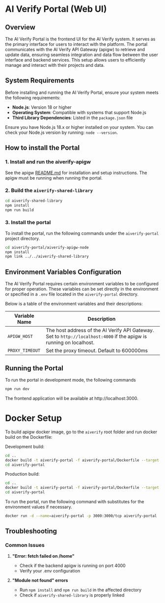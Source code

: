 # AI Verify Portal (Web UI)

## Overview

The AI Verify Portal is the frontend UI for the AI Verify system. It serves as the primary interface for users to interact with the platform. The portal communicates with the AI Verify API Gateway (apigw) to retrieve and update data, ensuring seamless integration and data flow between the user interface and backend services. This setup allows users to efficiently manage and interact with their projects and data.

## System Requirements

Before installing and running the AI Verify Portal, ensure your system meets the following requirements:

- **Node.js**: Version 18 or higher
- **Operating System**: Compatible with systems that support Node.js
- **Third Library Dependencies**: Listed in the `package.json` file

Ensure you have Node.js 18.x or higher installed on your system. You can check your Node.js version by running: `node --version`.

## How to install the Portal

### 1. Install and run the aiverify-apigw

See the apigw [README.md](../aiverify-apigw/README.md) for installation and setup instructions. The apigw must be running when running the portal.

### 2. Build the `aiverify-shared-library`

```sh
cd aiverify-shared-library
npm install
npm run build
```

### 3. Install the portal

To install the portal, run the following commands under the `aiverify-portal` project directory.

```sh
cd aiverify-portal/aiverify-apigw-node
npm install
npm link ../../aiverify-shared-library
```

## Environment Variables Configuration

The AI Verify Portal requires certain environment variables to be configured for proper operation. These variables can be set directly in the environment or specified in a `.env` file located in the `aiverify-portal` directory.

Below is a table of the environment variables and their descriptions:

| Variable Name   | Description                                    |
| --------------- | ---------------------------------------------- |
| `APIGW_HOST`    | The host address of the AI Verify API Gateway. Set to `http://localhost:4000` if the apigw is running on localhost. |
| `PROXY_TIMEOUT` | Set the proxy timeout. Default to 600000ms     |

## Running the Portal

To run the portal in development mode, the following commands

```sh
npm run dev
```

The frontend application will be available at http://localhost:3000.

# Docker Setup

To build apigw docker image, go to the `aiverify` root folder and run docker build on the Dockerfile:

Development build:

```sh
cd ..
docker build -t aiverify-portal -f aiverify-portal/Dockerfile --target development --no-cache .
cd aiverify-portal
```

Production build:

```sh
cd ..
docker build -t aiverify-portal -f aiverify-portal/Dockerfile --target production --no-cache .
cd aiverify-portal
```

To run the portal, run the following command with substitutes for the environment values if necessary.

```sh
docker run -d --name=aiverify-portal -p 3000:3000/tcp aiverify-portal
```

## Troubleshooting

### Common Issues

1. **"Error: fetch failed on /home"**

   - Check if the backend apigw is running on port 4000
   - Verify your .env configuration

2. **"Module not found" errors**

   - Run `npm install` and `npm run build` in the affected directory
   - Check if `aiverify-shared-library` is properly linked

